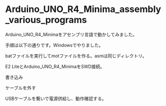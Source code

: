 # Arduino_UNO_R4_Minima_assembly_various_programs
Arduino_UNO_R4_Minimaをアセンブリ言語で動かしてみました。

手順は以下の通りです。Windowsでやりました。

batファイルを実行してmotファイルを作る。asmは同じディレクトリ。

E2 LiteとArduino_UNO_R4_MinimaをSWD接続。

書き込み

ケーブルを外す

USBケーブルを繋いで電源供給し、動作確認する。
